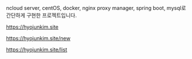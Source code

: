 ncloud server, centOS, docker, nginx proxy manager, spring boot, mysql로 간단하게 구현한 프로젝트입니다.

https://hyojunkim.site

https://hyojunkim.site/new

https://hyojunkim.site/list


